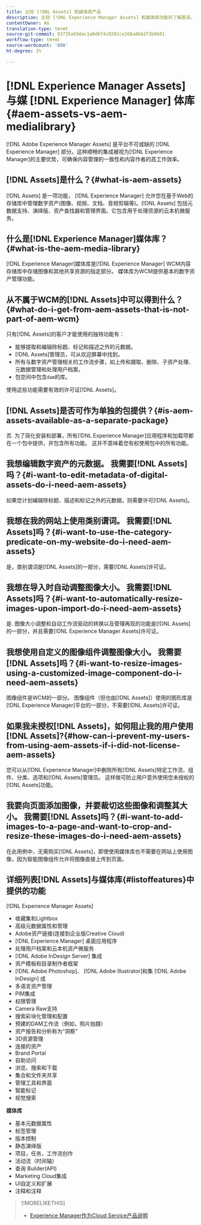 ```yaml
---
title: 比较 [!DNL Assets] 和媒体库产品
description: 比较 [!DNL Experience Manager Assets] 和媒体库功能并了解差异。
contentOwner: AG
translation-type: tm+mt
source-git-commit: 93735a59dac1a0d674c0292ce268a8662f3b0b91
workflow-type: tm+mt
source-wordcount: '608'
ht-degree: 1%

---
```



# [!DNL Experience Manager Assets] 与媒 [!DNL Experience Manager] 体库  {#aem-assets-vs-aem-medialibrary}

[!DNL Adobe Experience Manager Assets] 是平台不可或缺的 [!DNL Experience Manager] 部分。这种顺畅的集成被视为[!DNL Experience Manager]的主要优势，可确保内容管理的一致性和内容作者的高工作效率。

## [!DNL Assets]是什么？{#what-is-aem-assets}

[!DNL Assets] 是一项功能， [!DNL Experience Manager] 允许您在基于Web的存储库中管理数字资产(图像、视频、文档、音频剪辑等)。[!DNL Assets] 包括元数据支持、演绎版、资产查找器和管理界面。它包含用于处理资源的云本机微服务。

## 什么是[!DNL Experience Manager]媒体库？{#what-is-the-aem-media-library}

[!DNL Experience Manager]媒体库是[!DNL Experience Manager] WCM内容存储库中存储图像和其他共享资源的指定部分。 媒体库为WCM提供基本的数字资产管理功能。

## 从不属于WCM的[!DNL Assets]中可以得到什么？{#what-do-i-get-from-aem-assets-that-is-not-part-of-aem-wcm}

只有[!DNL Assets]的客户才能使用的独特功能有：

* 能够提取和编辑除标题、标记和描述之外的元数据。
* [!DNL Assets]管理员，可从欢迎屏幕中找到。
* 所有与数字资产管理相关的工作流步骤，如上传和摄取、删除、子资产处理、元数据管理和处理用户档案。
* 包空间中包含`dam`的库。

使用这些功能需要有效的许可证[!DNL Assets]。

## [!DNL Assets]是否可作为单独的包提供？{#is-aem-assets-available-as-a-separate-package}

否. 为了简化安装和部署，所有[!DNL Experience Manager]应用程序和加载项都在一个包中提供，并包含所有功能。 这并不意味着您有权使用包中的所有功能。

## 我想编辑数字资产的元数据。 我需要[!DNL Assets]吗？{#i-want-to-edit-metadata-of-digital-assets-do-i-need-aem-assets}

如果您计划编辑除标题、描述和标记之外的元数据，则需要许可[!DNL Assets]。

## 我想在我的网站上使用类别谓词。 我需要[!DNL Assets]吗？{#i-want-to-use-the-category-predicate-on-my-website-do-i-need-aem-assets}

是，类别谓词是[!DNL Assets]的一部分，需要[!DNL Assets]许可证。

## 我想在导入时自动调整图像大小。 我需要[!DNL Assets]吗？{#i-want-to-automatically-resize-images-upon-import-do-i-need-aem-assets}

是. 图像大小调整和自动工作流驱动的转换以及管理再现的功能是[!DNL Assets]的一部分，并且需要[!DNL Experience Manager Assets]许可证。

## 我想使用自定义的图像组件调整图像大小。 我需要[!DNL Assets]吗？{#i-want-to-resize-images-using-a-customized-image-component-do-i-need-aem-assets}

图像组件是WCM的一部分。 图像组件（但也由[!DNL Assets]）使用的图形库是[!DNL Experience Manager]平台的一部分，不需要[!DNL Assets]许可证。

## 如果我未授权[!DNL Assets]，如何阻止我的用户使用[!DNL Assets]?{#how-can-i-prevent-my-users-from-using-aem-assets-if-i-did-not-license-aem-assets}

您可以从[!DNL Experience Manager]中删除所有[!DNL Assets]特定工作流、组件、分类、选项和[!DNL Assets]管理员。 这样做可防止用户意外使用您未授权的[!DNL Assets]功能。

## 我要向页面添加图像，并要裁切这些图像和调整其大小。 我需要[!DNL Assets]吗？{#i-want-to-add-images-to-a-page-and-want-to-crop-and-resize-these-images-do-i-need-aem-assets}

在此用例中，无需购买[!DNL Assets]，即使使用媒体库也不需要在网站上使用图像，因为智能图像组件允许将图像直接上传到页面。

## 详细列表[!DNL Assets]与媒体库{#listoffeatures}中提供的功能

[!DNL Experience Manager Assets]

* 收藏集和Lightbox
* 高级元数据属性和管理
* Adobe资产链接(连接到企业版Creative Cloud)
* [!DNL Experience Manager] 桌面应用程序
* 处理用户档案和云本机资产微服务
* [!DNL Adobe InDesign Server] 集成
* 资产模板和目录制作者框架
* [!DNL Adobe Photoshop]、 [!DNL Adobe Illustrator]和集 [!DNL Adobe InDesign] 成
* 多语言资产管理
* PIM集成
* 权限管理
* Camera Raw支持
* 搜索彩块化管理和配置
* 预建的DAM工作流（例如，照片拍摄）
* 资产报告和分析称为“洞察”
* 3D资源管理
* 连接的资产
* Brand Portal
* 自助访问
* 浏览、搜索和下载
* 集合和文件夹共享
* 管理工具和界面
* 智能标记
* 视觉搜索

**媒体库**

* 基本元数据属性
* 标签管理
* 版本控制
* 静态演绎版
* 项目，任务，工作流创作
* 活动流（时间轴）
* 查询 Builder(API)
* Marketing Cloud集成
* UI自定义和扩展
* 注释和注释

>[!MORELIKETHIS]
>
>* [Experience Manager作为Cloud Service产品说明](https://helpx.adobe.com/legal/product-descriptions/adobe-experience-manager-cloud-service.html)

